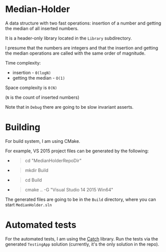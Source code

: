 # Median-Holder
A data structure with two fast operations: insertion of a number and getting the median of all inserted numbers.

It is a header-only library located in the `Library` subdirectory.

I presume that the numbers are integers and that the insertion and getting the median operations are called with the same order of magnitude.

Time complexity:
- insertion - `0(logN)`
- getting the median - `O(1)`

Space complexity is `0(N)`

(`N` is the count of inserted numbers)

Note that in `Debug` there are going to be slow invariant asserts.

# Building
For build system, I am using CMake.

For example, VS 2015 project files can be generated by the following:
- > cd "MedianHolderRepoDir"
- > mkdir Build
- > cd Build
- > cmake .. -G "Visual Studio 14 2015 Win64"

The generated files are going to be in the `Build` directory, where you can start `MedianHolder.sln`

# Automated tests

For the automated tests, I am using the [Catch](https://github.com/catchorg/Catch2) library.
Run the tests via the generated `TestingApp` solution (currently, it's the only solution in the repo).
